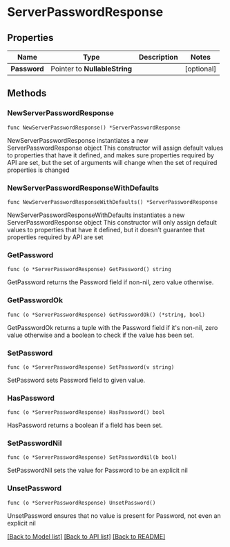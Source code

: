 # ServerPasswordResponse

## Properties

Name | Type | Description | Notes
------------ | ------------- | ------------- | -------------
**Password** | Pointer to **NullableString** |  | [optional] 

## Methods

### NewServerPasswordResponse

`func NewServerPasswordResponse() *ServerPasswordResponse`

NewServerPasswordResponse instantiates a new ServerPasswordResponse object
This constructor will assign default values to properties that have it defined,
and makes sure properties required by API are set, but the set of arguments
will change when the set of required properties is changed

### NewServerPasswordResponseWithDefaults

`func NewServerPasswordResponseWithDefaults() *ServerPasswordResponse`

NewServerPasswordResponseWithDefaults instantiates a new ServerPasswordResponse object
This constructor will only assign default values to properties that have it defined,
but it doesn't guarantee that properties required by API are set

### GetPassword

`func (o *ServerPasswordResponse) GetPassword() string`

GetPassword returns the Password field if non-nil, zero value otherwise.

### GetPasswordOk

`func (o *ServerPasswordResponse) GetPasswordOk() (*string, bool)`

GetPasswordOk returns a tuple with the Password field if it's non-nil, zero value otherwise
and a boolean to check if the value has been set.

### SetPassword

`func (o *ServerPasswordResponse) SetPassword(v string)`

SetPassword sets Password field to given value.

### HasPassword

`func (o *ServerPasswordResponse) HasPassword() bool`

HasPassword returns a boolean if a field has been set.

### SetPasswordNil

`func (o *ServerPasswordResponse) SetPasswordNil(b bool)`

 SetPasswordNil sets the value for Password to be an explicit nil

### UnsetPassword
`func (o *ServerPasswordResponse) UnsetPassword()`

UnsetPassword ensures that no value is present for Password, not even an explicit nil

[[Back to Model list]](../README.md#documentation-for-models) [[Back to API list]](../README.md#documentation-for-api-endpoints) [[Back to README]](../README.md)


